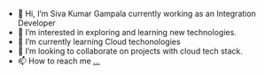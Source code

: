 - 👋 Hi, I’m Siva Kumar Gampala currently working as an Integration Developer
- 👀 I’m interested in exploring and learning new technologies.
- 🌱 I’m currently learning Cloud techonologies
- 💞️ I’m looking to collaborate on projects with cloud tech stack.
- 📫 How to reach me [...](https://www.linkedin.com/in/sivakumargampala/)

<!---
sivakumargampala/sivakumargampala is a ✨ special ✨ repository because its `README.md` (this file) appears on your GitHub profile.
You can click the Preview link to take a look at your changes.
--->
